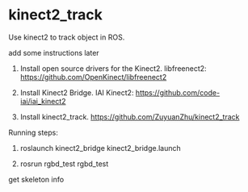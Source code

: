 # kinect2_track

Use kinect2 to track object in ROS.


add some instructions later

1. Install open source drivers for the Kinect2. libfreenect2: https://github.com/OpenKinect/libfreenect2

2. Install Kinect2 Bridge. IAI Kinect2: https://github.com/code-iai/iai_kinect2

3. Install kinect2_track. https://github.com/ZuyuanZhu/kinect2_track


Running steps:

1. roslaunch kinect2_bridge kinect2_bridge.launch

2. rosrun rgbd_test rgbd_test


get skeleton info

